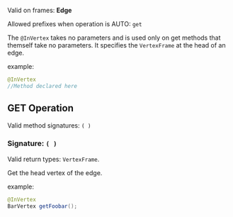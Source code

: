 Valid on frames: **Edge**

Allowed prefixes when operation is AUTO: `get`

The `@InVertex` takes no parameters and is used only on get methods that themself take no parameters. It specifies the
`VertexFrame` at the head of an edge.

example:

```java
@InVertex
//Method declared here
```


## GET Operation

Valid method signatures: `( )`


### Signature: `( )`

Valid return types: `VertexFrame`.

Get the head vertex of the edge.

example:

```java
@InVertex
BarVertex getFoobar();
```
